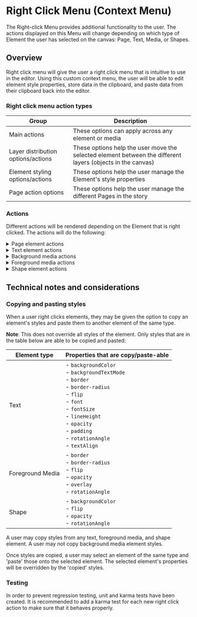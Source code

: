 # Right Click Menu (Context Menu)

The Right-click Menu provides additional functionality to the user. The actions displayed on this Menu will change depending on which type of Element the user has selected on the canvas: Page, Text, Media, or Shapes.

## Overview

Right click menu will give the user a right click menu that is intuitive to use in the editor. Using this custom context menu, the user will be able to edit element style properties, store data in the clipboard, and paste data from their clipboard back into the editor.

### Right click menu action types

|Group|Description|
|--|--|
|Main actions|These options can apply across any element or media|
|Layer distribution options/actions|These options help the user move the selected element between the different layers (objects in the canvas)|
|Element styling options/actions|These options help the user manage the Element's style properties||
|Page action options|These options help the user manage the different Pages in the story|

### Actions

Different actions will be rendered depending on the Element that is right clicked. The actions will do the following:

<details>

<summary>Page element actions</summary>

|Action text|Action description|
|--|--|
|Add new page after|Adds a page after the current page.|
|Add new page before|Adds a page before the current page.|
|Duplicate page|Creates a new page that is identical to the current page. All animations, styles, and elements should be the same.|
|Delete page|Deletes the current page (if the page can be deleted).|

</details>

<details>

<summary>Text element actions</summary>

|Action text|Action description|
|--|--|
|Send to back|Set the text element behind all other elements on the page.|
|Send backward|Bring the text element backward one layer.|
|Bring forward|Bring the text element forward one layer.|
|Bring to front|Set the text element in front of all elements on the page.|
|Copy style|The styles of the selected text element are copied to the clipboard. A snackbar is displayed on completion.|
|Paste style|The styles that are saved to the clipboard are pasted to the currently selected text box. This does not update the text in the textbox. A snackbar is shown on completion.|
|Add style to "Saved styles"|The style of the currently selected textbox is saved to the "Saved styles" panel in the inspector. This action opens the design tab, opens the "Saved styles" panel, and collapses all other panels in the inspector. The "Saved styles" panel should be highlighted when opened.|
|Add color to "Saved colors"|The color(s) of the currently selected textbox is saved to the "Saved colors" panel in the inspector. This action opens the design tab, opens the "Saved colors" panel, and collapses all other panels in the inspector. The "Saved colors" panel should be highlighted when opened. A snackbar is displayed on completion.|

</details>

<details>

<summary>Background media actions</summary>

|Action text|Action description|
|--|--|
|Detach image from background|Removes the media from the background of the page and sets it in the foreground.|
|Scale & crop background image|Show the scale and crop UI so that the user may scale or crop the image to the desired size.|

</details>

<details>

<summary>Foreground media actions</summary>

|Action text|Action description|
|--|--|
|Send to back|Place media behind all other elements. Disabled if the layer is all the way back.|
|Send backward|Bring media one layer backwards. Disabled if the layer is all the way back.|
|Bring forward|Bring media one layer forwards. Disabled if the layer is all the way forward.|
|Bring to front|Place media in front of all other elements. Disabled if the element is all the way forward.|
|Copy image styles|Copy all styles applied to the media to the clipboard. A snackbar is displayed on completion.|
|Paste image styles|Add all styles in the clipboard to the selected media. A snackbar is displayed on completion.|

</details>

<details>

<summary>Shape element actions</summary>

|Action text|Action description|
|--|--|
|Send to back|Place shape behind all other elements. Disabled if the layer is all the way back.|
|Send backward|Bring shape one layer backwards. Disabled if the layer is all the way back.|
|Bring forward|Bring shape one layer forwards. Disabled if the layer is all the way forward.|
|Bring to front|Place shape in front of all other elements. Disabled if the element is all the way forward.|
|Copy shape styles|Copy styles from the shape to the clipboard. A snackbar is displayed on completion.|
|Paste shape styles|Add styles from the clipboard to the selected shape. A snackbar is displayed on completion.|
|Add color to "Saved colors"|The color(s) of the currently selected shape is saved to the "Saved colors" panel in the inspector. This action opens the design tab, opens the "Saved colors" panel, and collapses all other panels in the inspector. The "Saved colors" panel should be highlighted when opened. A snackbar is displayed on completion.|

</details>

## Technical notes and considerations

### Copying and pasting styles

When a user right clicks elements, they may be given the option to copy an element's styles and paste them to another element of the same type.

**Note**: This does not override all styles of the element. Only styles that are in the table below are able to be copied and pasted:

|Element type|Properties that are copy/paste-able|
|--|--|
|Text|- `backgroundColor`<br/>- `backgroundTextMode`<br/>- `border`<br/>- `border-radius`<br/>- `flip`<br/>- `font`<br/>- `fontSize`<br/>- `lineHeight`<br/>- `opacity`<br/>- `padding`<br/>- `rotationAngle`<br/>- `textAlign`|
|Foreground Media|- `border`<br/>- `border-radius`<br/>- `flip`<br/>- `opacity`<br/>- `overlay`<br/>- `rotationAngle`|
|Shape|- `backgroundColor`<br/>- `flip`<br/>- `opacity`<br/>- `rotationAngle`|

A user may copy styles from any text, foreground media, and shape element. A user may not copy background media element styles.

Once styles are copied, a user may select an element of the same type and 'paste' those onto the selected element. The selected element's properties will be overridden by the 'copied' styles.

### Testing 

In order to prevent regression testing, unit and karma tests have been created. It is recommended to add a karma test for each new right click action to make sure that it behaves properly.
